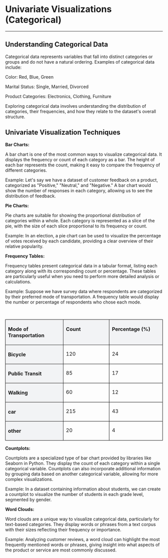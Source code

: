 <div class="track_article_contents__9JJFV"><h1 class="track_title__g20mM">Univariate Visualizations (Categorical)</h1><hr><div class="track_body__GeGQu"><h2><b><strong>Understanding Categorical Data</strong></b></h2><p dir="ltr"><span>Categorical data represents variables that fall into distinct categories or groups and do not have a natural ordering. Examples of categorical data include:</span></p><p dir="ltr"><span>Color: Red, Blue, Green</span></p><p dir="ltr"><span>Marital Status: Single, Married, Divorced</span></p><p dir="ltr"><span>Product Categories: Electronics, Clothing, Furniture</span></p><p dir="ltr"><span>Exploring categorical data involves understanding the distribution of categories, their frequencies, and how they relate to the dataset's overall structure.</span></p><h2><b><strong>Univariate Visualization Techniques</strong></b></h2><p dir="ltr"><b><strong>Bar Charts:</strong></b></p><p dir="ltr"><span>A bar chart is one of the most common ways to visualize categorical data. It displays the frequency or count of each category as a bar. The height of each bar represents the count, making it easy to compare the frequency of different categories.</span></p><p dir="ltr"><span>Example: Let's say we have a dataset of customer feedback on a product, categorized as "Positive," "Neutral," and "Negative." A bar chart would show the number of responses in each category, allowing us to see the distribution of feedback.</span></p><p dir="ltr"><b><strong>Pie Charts:</strong></b></p><p dir="ltr"><span>Pie charts are suitable for showing the proportional distribution of categories within a whole. Each category is represented as a slice of the pie, with the size of each slice proportional to its frequency or count.</span></p><p dir="ltr"><span>Example: In an election, a pie chart can be used to visualize the percentage of votes received by each candidate, providing a clear overview of their relative popularity.</span></p><p dir="ltr"><b><strong>Frequency Tables:</strong></b></p><p dir="ltr"><span>Frequency tables present categorical data in a tabular format, listing each category along with its corresponding count or percentage. These tables are particularly useful when you need to perform more detailed analysis or calculations.</span></p><p dir="ltr"><span>Example: Suppose we have survey data where respondents are categorized by their preferred mode of transportation. A frequency table would display the number or percentage of respondents who chose each mode.</span></p><p><br></p><table class="GFGEditorTheme__table"><colgroup><col><col><col></colgroup><tbody><tr><th class="GFGEditorTheme__tableCell GFGEditorTheme__tableCellHeader" style="border: 1px solid black; width: 233.333px; vertical-align: top; text-align: start; background-color: rgb(242, 243, 245);"><p dir="ltr"><span>Mode of Transportation	</span></p></th><th class="GFGEditorTheme__tableCell GFGEditorTheme__tableCellHeader" style="border: 1px solid black; width: 233.333px; vertical-align: top; text-align: start; background-color: rgb(242, 243, 245);"><p dir="ltr"><span>Count</span></p></th><th class="GFGEditorTheme__tableCell GFGEditorTheme__tableCellHeader" style="border: 1px solid black; width: 233.333px; vertical-align: top; text-align: start; background-color: rgb(242, 243, 245);"><p dir="ltr"><span>Percentage (%)</span></p></th></tr><tr><th class="GFGEditorTheme__tableCell GFGEditorTheme__tableCellHeader" style="border: 1px solid black; width: 233.333px; vertical-align: top; text-align: start; background-color: rgb(242, 243, 245);"><p dir="ltr"><span>Bicycle</span></p></th><td class="GFGEditorTheme__tableCell" style="border: 1px solid black; width: 233.333px; vertical-align: top; text-align: start;"><p><span>120</span></p></td><td class="GFGEditorTheme__tableCell" style="border: 1px solid black; width: 233.333px; vertical-align: top; text-align: start;"><p><span>24</span></p></td></tr><tr><th class="GFGEditorTheme__tableCell GFGEditorTheme__tableCellHeader" style="border: 1px solid black; width: 233.333px; vertical-align: top; text-align: start; background-color: rgb(242, 243, 245);"><p dir="ltr"><span>Public Transit	</span></p></th><td class="GFGEditorTheme__tableCell" style="border: 1px solid black; width: 233.333px; vertical-align: top; text-align: start;"><p><span>85</span></p></td><td class="GFGEditorTheme__tableCell" style="border: 1px solid black; width: 233.333px; vertical-align: top; text-align: start;"><p><span>17</span></p></td></tr><tr><th class="GFGEditorTheme__tableCell GFGEditorTheme__tableCellHeader" style="border: 1px solid black; width: 233.333px; vertical-align: top; text-align: start; background-color: rgb(242, 243, 245);"><p dir="ltr"><span>Walking</span></p></th><td class="GFGEditorTheme__tableCell" style="border: 1px solid black; width: 233.333px; vertical-align: top; text-align: start;"><p><span>60</span></p></td><td class="GFGEditorTheme__tableCell" style="border: 1px solid black; width: 233.333px; vertical-align: top; text-align: start;"><p><span>12</span></p></td></tr><tr><th class="GFGEditorTheme__tableCell GFGEditorTheme__tableCellHeader" style="border: 1px solid black; width: 233.333px; vertical-align: top; text-align: start; background-color: rgb(242, 243, 245);"><p dir="ltr"><span>car</span></p></th><td class="GFGEditorTheme__tableCell" style="border: 1px solid black; width: 233.333px; vertical-align: top; text-align: start;"><p><span>215</span></p></td><td class="GFGEditorTheme__tableCell" style="border: 1px solid black; width: 233.333px; vertical-align: top; text-align: start;"><p><span>43</span></p></td></tr><tr><th class="GFGEditorTheme__tableCell GFGEditorTheme__tableCellHeader" style="border: 1px solid black; width: 233.333px; vertical-align: top; text-align: start; background-color: rgb(242, 243, 245);"><p dir="ltr"><span>other</span></p></th><td class="GFGEditorTheme__tableCell" style="border: 1px solid black; width: 233.333px; vertical-align: top; text-align: start;"><p><span>20</span></p></td><td class="GFGEditorTheme__tableCell" style="border: 1px solid black; width: 233.333px; vertical-align: top; text-align: start;"><p><span>4</span></p></td></tr></tbody></table><p dir="ltr"><b><strong>Countplots:</strong></b></p><p dir="ltr"><span>Countplots are a specialized type of bar chart provided by libraries like Seaborn in Python. They display the count of each category within a single categorical variable. Countplots can also incorporate additional information by grouping data based on another categorical variable, allowing for more complex visualizations.</span></p><p dir="ltr"><span>Example: In a dataset containing information about students, we can create a countplot to visualize the number of students in each grade level, segmented by gender.</span></p><p dir="ltr"><b><strong>Word Clouds:</strong></b></p><p dir="ltr"><span>Word clouds are a unique way to visualize categorical data, particularly for text-based categories. They display words or phrases from a text corpus with their sizes reflecting their frequency or importance.</span></p><p dir="ltr"><span>Example: Analyzing customer reviews, a word cloud can highlight the most frequently mentioned words or phrases, giving insight into what aspects of the product or service are most commonly discussed.</span></p><p dir="ltr"><br></p></div><div class="track_mark_as_read_btn__qp09Q g-mt-5"></div></div>
